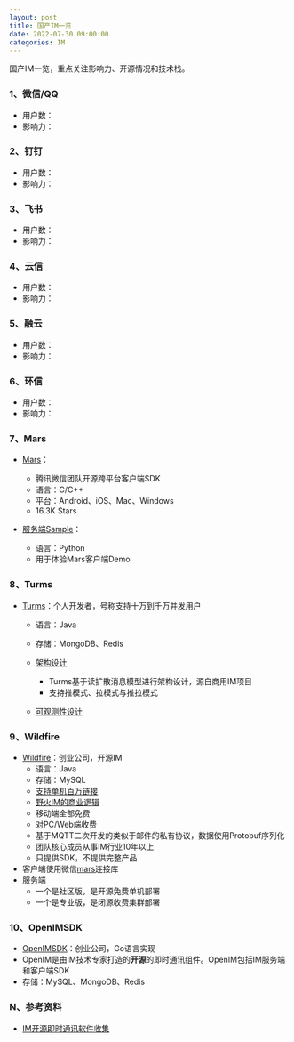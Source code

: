 ```yaml
---
layout: post
title: 国产IM一览
date: 2022-07-30 09:00:00
categories: IM
---
```


国产IM一览，重点关注影响力、开源情况和技术栈。

### 1、微信/QQ

- 用户数：
- 影响力：

### 2、钉钉

- 用户数：
- 影响力：

### 3、飞书

- 用户数：
- 影响力：

### 4、云信

- 用户数：
- 影响力：

### 5、融云

- 用户数：
- 影响力：

### 6、环信

- 用户数：
- 影响力：

### 7、Mars

- [Mars](https://github.com/Tencent/mars)：
  - 腾讯微信团队开源跨平台客户端SDK
  - 语言：C/C++
  - 平台：Android、iOS、Mac、Windows
  - 16.3K Stars
  
- [服务端Sample](https://github.com/Tencent/mars/tree/master/samples/Server)：
  - 语言：Python
  - 用于体验Mars客户端Demo


### 8、Turms

- [Turms](https://github.com/turms-im/turms)：个人开发者，号称支持十万到千万并发用户
  - 语言：Java
  - 存储：MongoDB、Redis
  - [架构设计](https://turms-im.github.io/docs/for-developers/architecture.html)
    - Turms基于读扩散消息模型进行架构设计，源自商用IM项目
    - 支持推模式、拉模式与推拉模式
  
  - [可观测性设计](https://turms-im.github.io/docs/for-developers/observability.html)
  

### 9、Wildfire

- [Wildfire](https://github.com/wildfirechat)：创业公司，开源IM
  - 语言：Java
  - 存储：MySQL
  - [支持单机百万链接](https://github.com/wildfirechat/C1000K_Test)
  - [野火IM的商业逻辑](https://docs.wildfirechat.cn/blogs/%E9%87%8E%E7%81%ABIM%E7%9A%84%E5%95%86%E4%B8%9A%E9%80%BB%E8%BE%91.html)
  - 移动端全部免费
  - 对PC/Web端收费
  - 基于MQTT二次开发的类似于邮件的私有协议，数据使用Protobuf序列化
  - 团队核心成员从事IM行业10年以上
  - 只提供SDK，不提供完整产品
- 客户端使用微信[mars](https://github.com/tencent/mars)连接库
- 服务端
  - 一个是社区版，是开源免费单机部署
  - 一个是专业版，是闭源收费集群部署

### 10、OpenIMSDK

- [OpenIMSDK](https://github.com/OpenIMSDK)：创业公司，Go语言实现
- OpenIM是由IM技术专家打造的**开源**的即时通讯组件。OpenIM包括IM服务端和客户端SDK
- 存储：MySQL、MongoDB、Redis

### N、参考资料

- [IM开源即时通讯软件收集](https://blog.csdn.net/libaineu2004/article/details/44026069)
